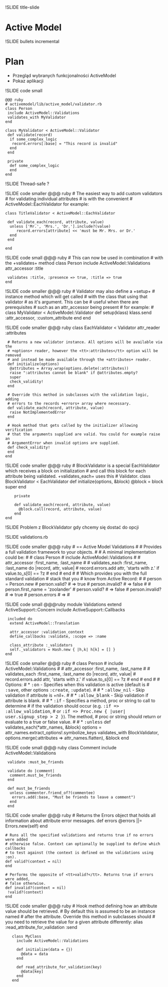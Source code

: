 !SLIDE title-slide
# Active Model #

!SLIDE bullets incremental
# Plan #

* Przegląd wybranych funkcjonalności ActiveModel
* Pokaz aplikacji

!SLIDE code small

	@@@ ruby
	# activemodel/lib/active_model/validator.rb
	class Person
	 include ActiveModel::Validations
	 validates_with MyValidator
	end

	class MyValidator < ActiveModel::Validator
	 def validate(record)
	  if some_complex_logic
	   record.errors[:base] = "This record is invalid"
	  end
	 end

	 private
	  def some_complex_logic
	  end
	end

!SLIDE 
Thread-safe ?

!SLIDE code smaller
	@@@ ruby
	# The easiest way to add custom validators 
	# for validating individual attributes
	# is with the convenient
	# ActiveModel::EachValidator for example:

	class TitleValidator < ActiveModel::EachValidator
	
	 def validate_each(record, attribute, value)
	  unless ['Mr.', 'Mrs.', 'Dr.'].include?(value)
		 record.errors[attribute] << 'must be Mr. Mrs. or Dr.' 
	  end
	 end
	
	end

!SLIDE code small
	@@@ ruby
	# This can now be used in combination
	# with the +validates+ method
	class Person
	 include ActiveModel::Validations
	 attr_accessor :title

	 validates :title, :presence => true, :title => true
	end

!SLIDE code smaller
	@@@ ruby
	# Validator may also define a +setup+ 
	# instance method which will get called
	# with the class that using that validator
	# as it's argument. This can be
	# useful when there are prerequisites 
	# such as an attr_accessor being present
	# for example:
	#
	class MyValidator < ActiveModel::Validator
	 def setup(klass)
	  klass.send :attr_accessor, :custom_attribute
	 end
	end

!SLIDE code smaller
	@@@ ruby
	class EachValidator < Validator
	 attr_reader :attributes

	 # Returns a new validator instance. All options will be available via the
	 # +options+ reader, however the <tt>:attributes</tt> option will be removed
	 # and instead be made available through the +attributes+ reader.
	 def initialize(options)
	  @attributes = Array.wrap(options.delete(:attributes))
	  raise ":attributes cannot be blank" if @attributes.empty?
	  super
	  check_validity!
	 end

	 # Override this method in subclasses with the validation logic, adding
	 # errors to the records +errors+ array where necessary.
	 def validate_each(record, attribute, value)
	  raise NotImplementedError
	 end

	 # Hook method that gets called by the initializer allowing verification
	 # that the arguments supplied are valid. You could for example raise an
	 # ArgumentError when invalid options are supplied.
	 def check_validity!
	 end
	end

!SLIDE code smaller
	@@@ ruby
	# BlockValidator is a special EachValidator which receives a block on initialization
	# and call this block for each attribute being validated. +validates_each+ uses this
	# Validator.
	class BlockValidator < EachValidator
		def initialize(options, &block)
		  @block = block
		  super
		end

		private

		def validate_each(record, attribute, value)
		  @block.call(record, attribute, value)
		end
	end

!SLIDE
Problem z BlockValidator gdy chcemy się dostać do opcji


!SLIDE
validations.rb

!SLIDE code smaller
	@@@ ruby
	# == Active Model Validations
	#
	# Provides a full validation framework to your objects.
	#
	# A minimal implementation could be:
	#
	#   class Person
	#     include ActiveModel::Validations
	#
	#     attr_accessor :first_name, :last_name
	#
	#     validates_each :first_name, :last_name do |record, attr, value|
	#       record.errors.add attr, 'starts with z.' if value.to_s[0] == ?z
	#     end
	#   end
	#
	# Which provides you with the full standard validation
	# stack that you
	# know from Active Record:
	#
	#   person = Person.new
	#   person.valid?                   # => true
	#   person.invalid?                 # => false
	#
	#   person.first_name = 'zoolander'
	#   person.valid?                   # => false
	#   person.invalid?                 # => true
	#   person.errors                   # => #<OrderedHash>


!SLIDE code small
	@@@ruby
	module Validations
	 extend ActiveSupport::Concern
	 include ActiveSupport::Callbacks

	 included do
	  extend ActiveModel::Translation

	  attr_accessor :validation_context
	  define_callbacks :validate, :scope => :name

	  class_attribute :_validators
	  self._validators = Hash.new { |h,k| h[k] = [] }
	end

!SLIDE code smaller
	@@@ ruby
	#   class Person
	#     include ActiveModel::Validations
	#
	#     attr_accessor :first_name, :last_name
	#
	#     validates_each :first_name, :last_name do |record, attr, value|
	#       record.errors.add attr, 'starts with z.' if value.to_s[0] == ?z
	#     end
	#   end
	#
	# Options:
	# * <tt>:on</tt> - Specifies when this validation is active (default is
	#   <tt>:save</tt>, other options <tt>:create</tt>, <tt>:update</tt>).
	#
	# * <tt>:allow_nil</tt> - Skip validation if attribute is +nil+.
	#
	# * <tt>:allow_blank</tt> - Skip validation if attribute is blank.
	#
	# * <tt>:if</tt> - Specifies a method, proc or string to call to determine
	#   if the validation should occur (e.g. <tt>:if => :allow_validation</tt>,
	#   or <tt>:if => Proc.new { |user| user.signup_step > 2 }</tt>). The method,
	#   proc or string should return or evaluate to a true or false value.
	#
	# * <tt>:unless</tt>
	def validates_each(*attr_names, &block)
	 options = attr_names.extract_options!.symbolize_keys
	 validates_with BlockValidator, options.merge(:attributes => attr_names.flatten), &block
	end

!SLIDE code small
	@@@ ruby 
	class Comment
	 include ActiveModel::Validations

	 validate :must_be_friends
	
	 validate do |comment|
	  comment.must_be_friends
	 end

	 def must_be_friends
	  unless commenter.friend_of?(commentee)
	   errors.add(:base, "Must be friends to leave a comment")
	  end
	 end
	

!SLIDE code smaller
	@@@ ruby
	# Returns the Errors object that holds all information about attribute error messages.
	def errors
	 @errors ||= Errors.new(self)
	end

	# Runs all the specified validations and returns true if no errors were added
	# otherwise false. Context can optionally be supplied to define which callbacks
	# to test against (the context is defined on the validations using :on).
	def valid?(context = nil)
	end

	# Performs the opposite of <tt>valid?</tt>. Returns true if errors were added,
	# false otherwise.
	def invalid?(context = nil)
	 !valid?(context)
	end

!SLIDE code smaller
	@@@ ruby
	# Hook method defining how an attribute value should be retrieved.
	# By default this is assumed to be an instance named
	# after the attribute. Override this method in subclasses should
	# you need to retrieve the value for a given attribute differently: 
	alias :read_attribute_for_validation :send
	
	   class MyClass
	     include ActiveModel::Validations
	
	     def initialize(data = {})
	       @data = data
	     end
	
	     def read_attribute_for_validation(key)
	       @data[key]
	     end
	   end
